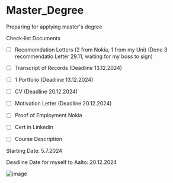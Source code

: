 # Master_Degree
Preparing for applying master's degree

Check-list Documents

- [ ] Recomemdation Letters (2 from Nokia, 1 from my Uni) (Done 3 recommendatio Letter 29.11, waiting for my boss to sign)
- [ ] Transcript of Records (Deadline 13.12.2024)
- [ ] 1 Portfolio (Deadline 13.12.2024)
- [ ] CV (Deadline 20.12.2024)
- [ ] Motivation Letter (Deadline 20.12.2024)
- [ ] Proof of Employment Nokia
- [ ] Cert in Linkedin
- [ ] Course Description


Starting Date: 5.7.2024

Deadline Date for myself to Aalto: 20.12.2024 

![image](https://github.com/VienThanh12/Master_Degree/assets/67015555/c6a1151b-87b1-42bf-a62d-cae747a513bd)
